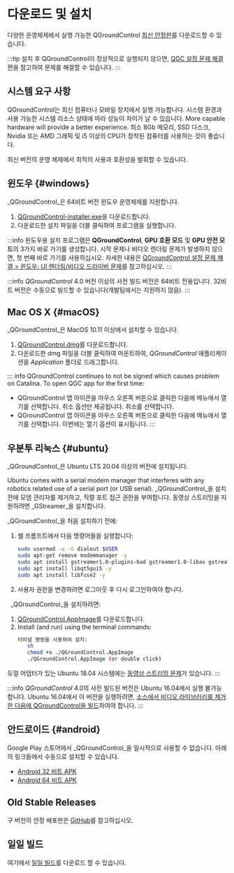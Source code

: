 # 다운로드 및 설치

다양한 운영체제에서 실행 가능한 QGroundControl [최신 안정판](../releases/release_notes.md)를 다운로드할 수 있습니다.

:::tip
설치 후 QGroundControl이 정상적으로 실행되지 않으면, [QGC 설정 문제 해결](../troubleshooting/qgc_setup.md)편을 참고하여 문제를 해결할 수 있습니다.
:::

## 시스템 요구 사항

QGroundControl는 최신 컴퓨터나 모바일 장치에서 실행 가능합니다. 시스템 환경과 사용 가능한 시스템 리소스 상태에 따라 성능이 차이가 날 수 있습니다.
More capable hardware will provide a better experience.
최소 8Gb 메모리, SSD 다스크, Nvidia 또는 AMD 그래픽 및 i5 이상의 CPU가 장착된 컴퓨터를 사용하는 것이 좋습니다.

최신 버전의 운영 체제에서 최적의 사용과 호환성을 발휘할 수 있습니다.

## 윈도우 {#windows}

_QGroundControl_은 64비트 버전 윈도우 운영체제를 지원합니다.

1. [QGroundControl-installer.exe](https://d176tv9ibo4jno.cloudfront.net/latest/QGroundControl-installer.exe)을 다운로드합니다.
2. 다운로드한 설치 파일을 더블 클릭하여 프로그램을 실행합니다.

:::info
윈도우용 설치 프로그램은 **QGroundControl**, **GPU 호환 모드** 및 **GPU 안전 모드**의 3가지 바로 가기를 생성합니다.
시작 문제나 비디오 렌더링 문제가 발생하지 않으면, 첫 번째 바로 가기를 사용하십시오.
자세한 내용은 [QGroundControl 설정 문제 해결 > 윈도우: UI 렌더링/비디오 드라이버 문제](../troubleshooting/qgc_setup.md#opengl_troubleshooting)를 참고하십시오.
:::

:::info
_QGroundControl_ 4.0 버전 이상의 사전 빌드 버전은 64비트 전용입니다.
32비트 버전은 수동으로 빌드할 수 있습니다(개발팀에서는 지원하지 않음).
:::

## Mac OS X {#macOS}

_QGroundControl_은 MacOS 10.11 이상에서 설치할 수 있습니다.

<!-- match version using https://docs.qgroundcontrol.com/master/en/qgc-dev-guide/getting_started/#native-builds -->

<!-- usually based on Qt macOS dependency -->

1. [QGroundControl.dmg](https://d176tv9ibo4jno.cloudfront.net/latest/QGroundControl.dmg)를 다운로드합니다.
2. 다운로드한 dmg 파일을 더블 클릭하여 마운트하여, _QGroundControl_ 애플리케이션을 _Application_ 폴더로 드래그합니다.

::: info
QGroundControl continues to not be signed which causes problem on Catalina. To open QGC app for the first time:

- QGroundControl 앱 아이콘을 마우스 오른쪽 버튼으로 클릭한 다음에 메뉴에서 열기를 선택합니다. 취소 옵션만 제공됩니다. 취소를 선택합니다.
- QGroundControl 앱 아이콘을 마우스 오른쪽 버튼으로 클릭한 다음에 메뉴에서 열기를 선택합니다. 이번에는 열기 옵션이 표시됩니다.
  :::

## 우분투 리눅스 {#ubuntu}

_QGroundControl_은 Ubuntu LTS 20.04 이상의 버전에 설치됩니다.

Ubuntu comes with a serial modem manager that interferes with any robotics related use of a serial port (or USB serial).
_QGroundControl_을 설치 전에 모뎀 관리자를 제거하고, 직렬 포트 접근 권한을 부여합니다.
동영상 스트리밍을 지원하려면 _GStreamer_을 설치합니다.

_QGroundControl_을 처음 설치하기 전에:

1. 쉘 프롬프트에서 다음 명령어들을 실행합니다:
   ```sh
   sudo usermod -a -G dialout $USER
   sudo apt-get remove modemmanager -y
   sudo apt install gstreamer1.0-plugins-bad gstreamer1.0-libav gstreamer1.0-gl -y
   sudo apt install libqt5gui5 -y
   sudo apt install libfuse2 -y
   ```
   <!-- Note, remove install of libqt5gui5 https://github.com/mavlink/qgroundcontrol/issues/10176 fixed -->
2. 사용자 권한을 변경하려면 로그아웃 후 다시 로그인하여야 합니다.

&nbsp; _QGroundControl_을 설치하려면:

1. [QGroundControl.AppImage](https://d176tv9ibo4jno.cloudfront.net/latest/QGroundControl.AppImage)를 다운로드합니다.
2. Install (and run) using the terminal commands:
   ```sh
   터미널 명령을 사용하여 설치:
      sh
      chmod +x ./QGroundControl.AppImage
      ./QGroundControl.AppImage (or double click)
   ```

듀얼 어댑터가 있는 Ubuntu 18.04 시스템에는 [동영상 스트리밍 문제](../troubleshooting/qgc_setup.md#dual_vga)가 있습니다.
:::

:::info
_QGroundControl_ 4.0의 사전 빌드된 버전은 Ubuntu 16.04에서 실행 불가능합니다.
Ubuntu 16.04에서 이 버전을 실행하려면, [소스에서 비디오 라이브러리를 제거한 다음에 QGroundControl을 빌드](https://dev.qgroundcontrol.com/en/getting_started/)하여야 합니다.
:::

## 안드로이드 {#android}

Google Play 스토어에서 _QGroundControl_을 일시적으로 사용할 수 없습니다. 아래의 링크들에서 수동으로 설치할 수 있습니다.

- [Android 32 비트 APK](https://qgroundcontrol.s3-us-west-2.amazonaws.com/latest/QGroundControl32.apk)
- [Android 64 비트 APK](https://qgroundcontrol.s3-us-west-2.amazonaws.com/latest/QGroundControl64.apk)

## Old Stable Releases

구 버전의 안정 배포판은 <a href="https://github.com/mavlink/qgroundcontrol/releases/" target="_blank">GitHub</a>를 참고하십시오.

## 일일 빌드

여기에서 [일일 빌드](../releases/daily_builds.md)를 다운로드 할 수 있습니다.
